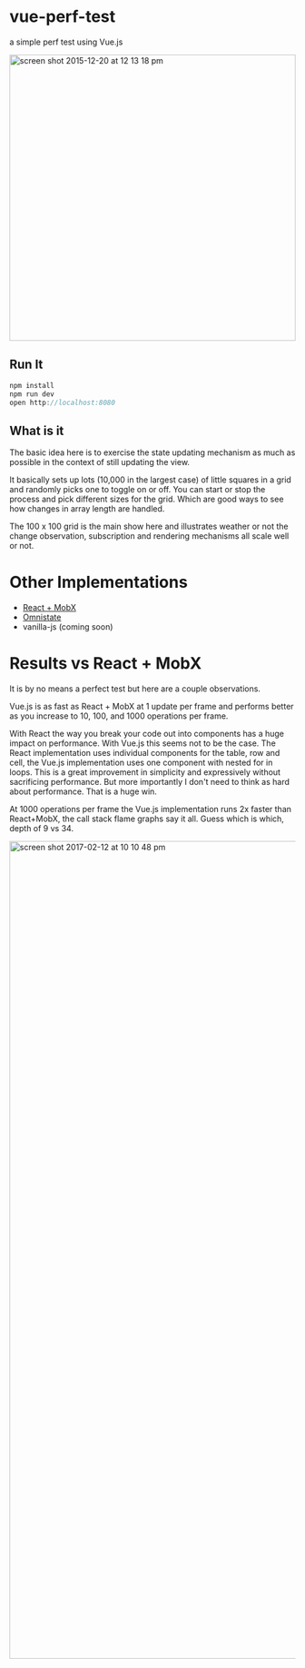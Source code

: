 # vue-perf-test
a simple perf test using Vue.js

<img width="504" alt="screen shot 2015-12-20 at 12 13 18 pm" src="https://cloud.githubusercontent.com/assets/232036/11919264/5ba5634a-a713-11e5-8179-b06030b16dbd.png">


## Run It
 ```js
 npm install
 npm run dev
 open http://localhost:8080
 ```
## What is it
The basic idea here is to exercise the state updating mechanism as much as possible in the context of still updating the view.

It basically sets up lots (10,000 in the largest case) of little squares in a grid and randomly picks one to toggle on or off.
You can start or stop the process and pick different sizes for the grid. Which are good ways to see how changes in array length are handled.

The 100 x 100 grid is the main show here and illustrates weather or not the change observation, subscription and rendering mechanisms all scale well or not.

# Other Implementations
 * [React + MobX](https://github.com/andrewluetgers/mobx-react-perf-test)
 * [Omnistate](https://github.com/andrewluetgers/omnistate)
 * vanilla-js (coming soon)

# Results vs React + MobX
It is by no means a perfect test but here are a couple observations.

Vue.js is as fast as React + MobX at 1 update per frame and performs better as you increase to 10, 100, and 1000 operations per frame.

With React the way you break your code out into components has a huge impact on performance. With Vue.js this seems not to be the case. The React implementation uses individual components for the table, row and cell, the Vue.js implementation uses one component with nested for in loops. This is a great improvement in simplicity and expressively without sacrificing performance. But more importantly I don't need to think as hard about performance. That is a huge win.

At 1000 operations per frame the Vue.js implementation runs 2x faster than React+MobX, the call stack flame graphs say it all. Guess which is which, depth of 9 vs 34.

<img width="1440" alt="screen shot 2017-02-12 at 10 10 48 pm" src="https://cloud.githubusercontent.com/assets/232036/22889587/4a0c8a3e-f1cf-11e6-9514-fffc10b8fcf4.png">
